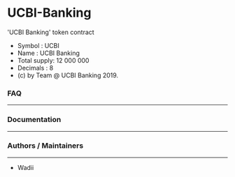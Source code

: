 # UCBI-Banking

'UCBI Banking'  token contract

- Symbol      : UCBI
- Name        : UCBI Banking
- Total supply: 12 000 000
- Decimals    : 8
- (c) by Team @ UCBI Banking 2019.


### FAQ
---

### Documentation
---

### Authors / Maintainers
---

- Wadii
